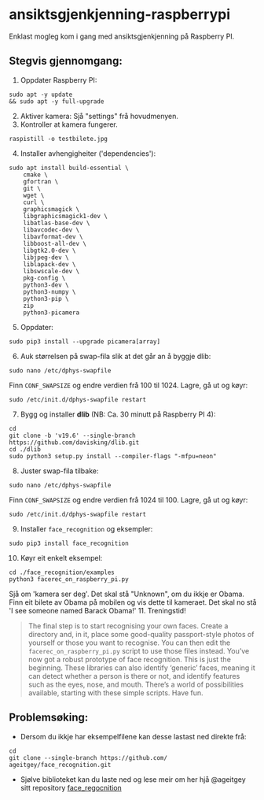 # ansiktsgjenkjenning-raspberrypi
 Enklast mogleg kom i gang med ansiktsgjenkjenning på Raspberry PI.

## Stegvis gjennomgang:
1. Oppdater Raspberry PI: 
```
sudo apt -y update 
&& sudo apt -y full-upgrade
```
2. Aktiver kamera: Sjå "settings" frå hovudmenyen.
3. Kontroller at kamera fungerer.
```
raspistill -o testbilete.jpg
```
4. Installer avhengigheiter ('dependencies'):
```
sudo apt install build-essential \
    cmake \
    gfortran \
    git \
    wget \
    curl \
    graphicsmagick \
    libgraphicsmagick1-dev \
    libatlas-base-dev \
    libavcodec-dev \
    libavformat-dev \
    libboost-all-dev \
    libgtk2.0-dev \
    libjpeg-dev \
    liblapack-dev \
    libswscale-dev \
    pkg-config \
    python3-dev \
    python3-numpy \
    python3-pip \
    zip
    python3-picamera
```
5. Oppdater:
```
sudo pip3 install --upgrade picamera[array]
```
6. Auk størrelsen på swap-fila slik at det går an å byggje dlib:
```
sudo nano /etc/dphys-swapfile
```
Finn `CONF_SWAPSIZE` og endre verdien frå 100 til 1024. Lagre, gå ut og køyr:
```
sudo /etc/init.d/dphys-swapfile restart
```
7. Bygg og installer **dlib** (NB: Ca. 30 minutt på Raspberry PI 4):
```
cd
git clone -b 'v19.6' --single-branch https://github.com/davisking/dlib.git
cd ./dlib
sudo python3 setup.py install --compiler-flags "-mfpu=neon"
```
8. Juster swap-fila tilbake:
```
sudo nano /etc/dphys-swapfile
```
Finn `CONF_SWAPSIZE` og endre verdien frå 1024 til 100. Lagre, gå ut og køyr:
```
sudo /etc/init.d/dphys-swapfile restart
```
9. Installer `face_recognition` og eksempler:
```
sudo pip3 install face_recognition
```
10. Køyr eit enkelt eksempel:
```
cd ./face_recognition/examples
python3 facerec_on_raspberry_pi.py
```
Sjå om 'kamera ser deg'. Det skal stå "Unknown", om du ikkje er Obama. Finn eit bilete av Obama på mobilen og vis dette til kameraet. Det skal no stå 'I see someone named Barack Obama!'
11. Treningstid! 
>   The final step is to start recognising your own faces. Create a directory and, in it, place some good-quality passport-style photos of yourself or those you want to recognise. You can then edit the `facerec_on_raspberry_pi.py` script to use those files instead. You’ve now got a robust prototype of face recognition. This is just the beginning. These libraries can also identify ‘generic’ faces, meaning it can detect whether a person is there or not, and identify features such as the eyes, nose, and mouth. There’s a world of possibilities available, starting with these simple scripts. Have fun.

## Problemsøking:
- Dersom du ikkje har eksempelfilene kan desse lastast ned direkte frå:
```
cd
git clone --single-branch https://github.com/
ageitgey/face_recognition.git
```
- Sjølve biblioteket kan du laste ned og lese meir om her hjå @ageitgey sitt repository [face_regocnition](https://github.com/ageitgey/face_recognition)